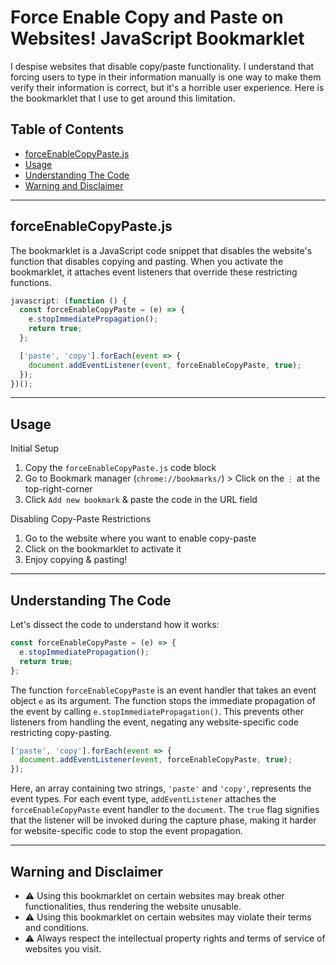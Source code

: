 # Force Enable Copy and Paste on Websites! JavaScript Bookmarklet

I despise websites that disable copy/paste functionality. I understand that forcing users to type in their information manually is one way to make them verify their information is correct, but it's a horrible user experience. Here is the bookmarklet that I use to get around this limitation.


## Table of Contents <!-- omit in toc -->

* [forceEnableCopyPaste.js](#forceenablecopypastejs)
* [Usage](#usage)
* [Understanding The Code](#understanding-the-code)
* [Warning and Disclaimer](#warning-and-disclaimer)

---


## forceEnableCopyPaste.js

The bookmarklet is a JavaScript code snippet that disables the website's function that disables copying and pasting. When you activate the bookmarklet, it attaches event listeners that override these restricting functions.

```javascript
javascript: (function () {
  const forceEnableCopyPaste = (e) => {
    e.stopImmediatePropagation();
    return true;
  };

  ['paste', 'copy'].forEach(event => {
    document.addEventListener(event, forceEnableCopyPaste, true);
  });
})();
```

---


## Usage

Initial Setup
1. Copy the `forceEnableCopyPaste.js` code block
1. Go to Bookmark manager (`chrome://bookmarks/`) > Click on the `⋮` at the top-right-corner
1. Click `Add new bookmark` & paste the code in the URL field

Disabling Copy-Paste Restrictions
1. Go to the website where you want to enable copy-paste
1. Click on the bookmarklet to activate it
1. Enjoy copying & pasting!

---


## Understanding The Code

Let's dissect the code to understand how it works:

```javascript
const forceEnableCopyPaste = (e) => {
  e.stopImmediatePropagation();
  return true;
};
```

The function `forceEnableCopyPaste` is an event handler that takes an event object `e` as its argument. The function stops the immediate propagation of the event by calling `e.stopImmediatePropagation()`. This prevents other listeners from handling the event, negating any website-specific code restricting copy-pasting.

```javascript
['paste', 'copy'].forEach(event => {
  document.addEventListener(event, forceEnableCopyPaste, true);
});
```

Here, an array containing two strings, `'paste'` and `'copy'`, represents the event types. For each event type, `addEventListener` attaches the `forceEnableCopyPaste` event handler to the `document`. The `true` flag signifies that the listener will be invoked during the capture phase, making it harder for website-specific code to stop the event propagation.

---


## Warning and Disclaimer

* ⚠️ Using this bookmarklet on certain websites may break other functionalities, thus rendering the website unusable.
* ⚠️ Using this bookmarklet on certain websites may violate their terms and conditions.
* ⚠️ Always respect the intellectual property rights and terms of service of websites you visit.
